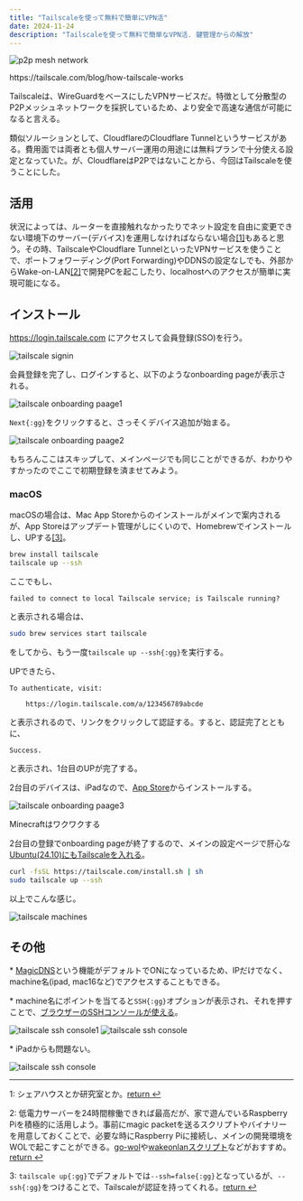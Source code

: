 ```yaml
---
title: "Tailscaleを使って無料で簡単にVPN活"
date: 2024-11-24
description: "Tailscaleを使って無料で簡単なVPN活. 鍵管理からの解放"
---
```


<img src="/thirdparty-vpn/tailscale.png" alt="p2p mesh network" class="rounded-lg my-5">
<p class="image-comment">https://tailscale.com/blog/how-tailscale-works</p>

Tailscaleは、WireGuardをベースにしたVPNサービスだ。特徴として分散型のP2Pメッシュネットワークを採択しているため、より安全で高速な通信が可能になると言える。

類似ソルーションとして、CloudflareのCloudflare Tunnelというサービスがある。費用面では両者とも個人サーバー運用の用途には無料プランで十分使える設定となっていた。が、CloudflareはP2Pではないことから、今回はTailscaleを使うことにした。

## 活用

状況によっては、ルーターを直接触れなかったりでネット設定を自由に変更できない環境下のサーバー(デバイス)を運用しなければならない場合<a id="aid1" href="#ref1" class="jump">[1]</a>もあると思う。その時、TailscaleやCloudflare TunnelといったVPNサービスを使うことで、ポートフォワーディング(Port Forwarding)やDDNSの設定なしでも、外部からWake-on-LAN<a id="aid2" href="#ref2" class="jump">[2]</a>で開発PCを起こしたり、localhostへのアクセスが簡単に実現可能になる。

## インストール

https://login.tailscale.com にアクセスして会員登録(SSO)を行う。

<img src="/thirdparty-vpn/signin.png" alt="tailscale signin" class="rounded-lg my-5">

会員登録を完了し、ログインすると、以下のようなonboarding pageが表示される。

<img src="/thirdparty-vpn/1.png" alt="tailscale onboarding paage1" class="rounded-lg my-5">

`Next{:gg}`をクリックすると、さっそくデバイス追加が始まる。

<img src="/thirdparty-vpn/2.png" alt="tailscale onboarding paage2" class="rounded-lg my-5">

もちろんここはスキップして、メインページでも同じことができるが、わかりやすかったのでここで初期登録を済ませてみよう。

### macOS

macOSの場合は、Mac App Storeからのインストールがメインで案内されるが、App Storeはアップデート管理がしにくいので、Homebrewでインストールし、UPする<a id="aid3" href="#ref3" class="jump">[3]</a>。

```sh
brew install tailscale
tailscale up --ssh
```

ここでもし、

```log
failed to connect to local Tailscale service; is Tailscale running?
```

と表示される場合は、

```sh
sudo brew services start tailscale
```

をしてから、もう一度`tailscale up --ssh{:gg}`を実行する。

UPできたら、

```log
To authenticate, visit:

    https://login.tailscale.com/a/123456789abcde
```

と表示されるので、リンクをクリックして認証する。すると、認証完了とともに、

```log
Success.
```

と表示され、1台目のUPが完了する。

2台目のデバイスは、iPadなので、[App Store](https://tailscale.com/download/ios)からインストールする。

<img src="/thirdparty-vpn/3.png" alt="tailscale onboarding paage3" class="rounded-lg my-5">
<p class="image-comment">Minecraftはワクワクする</p>

2台目の登録でonboarding pageが終了するので、メインの設定ページで肝心な[Ubuntu(24.10)にもTailscaleを入れる](https://tailscale.com/download/linux)。

```sh
curl -fsSL https://tailscale.com/install.sh | sh
sudo tailscale up --ssh
```

以上でこんな感じ。

<img src="/thirdparty-vpn/4.png" alt="tailscale machines" class="rounded-lg my-5">

## その他

\* [MagicDNS](https://tailscale.com/kb/1081/magicdns)という機能がデフォルトでONになっているため、IPだけでなく、machine名(ipad, mac16など)でアクセスすることもできる。

\* machine名にポイントを当てると`SSH{:gg}`オプションが表示され、それを押すことで、[ブラウザーのSSHコンソールが使える](https://tailscale.com/kb/1216/tailscale-ssh-console)。

<img src="/thirdparty-vpn/5.png" alt="tailscale ssh console1" class="rounded-lg my-5">

<img src="/thirdparty-vpn/6.png" alt="tailscale ssh console" class="rounded-lg my-5">

\* iPadからも問題ない。

<img src="/thirdparty-vpn/7.png" alt="tailscale ssh console" class="rounded-lg my-5">

---

1: シェアハウスとか研究室とか。<a id="ref1" href="#aid1" class="jump">return ↩</a>

2: 低電力サーバーを24時間稼働できれば最高だが、家で遊んでいるRaspberry Piを積極的に活用しよう。事前にmagic packetを送るスクリプトやバイナリーを用意しておくことで、必要な時にRaspberry Piに接続し、メインの開発環境をWOLで起こすことができる。[go-wol](https://github.com/sabhiram/go-wol)や[wakeonlanスクリプト](https://github.com/jpoliv/wakeonlan)などがおすすめ。<a id="ref2" href="#aid2" class="jump">return ↩</a>

3: `tailscale up{:gg}`でデフォルトでは`--ssh=false{:gg}`となっているが、`--ssh{:gg}`をつけることで、Tailscaleが認証を持ってくれる。<a id="ref3" href="#aid3" class="jump">return ↩</a>

